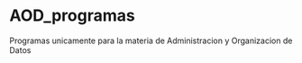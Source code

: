 AOD_programas
=============

Programas unicamente para la materia de Administracion y Organizacion de Datos 
